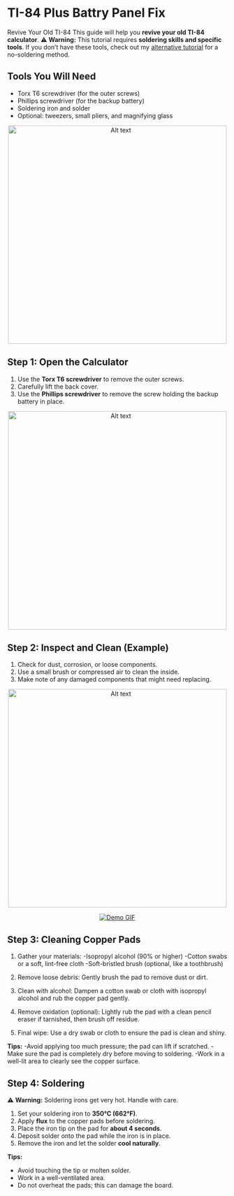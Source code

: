 # TI-84 Plus Battry Panel Fix
Revive Your Old TI-84
This guide will help you **revive your old TI-84 calculator**.
⚠️ **Warning:** This tutorial requires **soldering skills and specific tools**. If you don’t have these tools, check out my [alternative tutorial](#) for a no-soldering method.
## Tools You Will Need

- Torx T6 screwdriver (for the outer screws)  
- Phillips screwdriver (for the backup battery)  
- Soldering iron and solder  
- Optional: tweezers, small pliers, and magnifying glass  
<p align="center">
  <img src="Doc/Screenshot 2025-08-28 213141.png" alt="Alt text" width="500">
</p>

## Step 1: Open the Calculator

1. Use the **Torx T6 screwdriver** to remove the outer screws.  
2. Carefully lift the back cover.  
3. Use the **Phillips screwdriver** to remove the screw holding the backup battery in place.
<p align="center">
  <img src="Doc/IMG_7117.jpg" alt="Alt text" width="500">
</p>

## Step 2: Inspect and Clean (Example)

1. Check for dust, corrosion, or loose components.  
2. Use a small brush or compressed air to clean the inside.  
3. Make note of any damaged components that might need replacing.

<p align="center">
  <img src="Doc/IMG_71tt18.jpeg" alt="Alt text" width="500">
</p>

<p align="center">
  <a href="https://example.com">
    <img src="https://media2.giphy.com/media/v1.Y2lkPTc5MGI3NjExZ2NqZDRsMThoNnQ3eHp0cG5yMm9odjdjdjgzMHZhbjNvMjJrMTJ5MiZlcD12MV9pbnRlcm5hbF9naWZfYnlfaWQmY3Q9Zw/c6Djqx6WOUqOioKeoB/giphy.gif" alt="Demo GIF">
  </a>
</p>


## Step 3: Cleaning Copper Pads
1) Gather your materials:
-Isopropyl alcohol (90% or higher)
-Cotton swabs or a soft, lint-free cloth
-Soft-bristled brush (optional, like a toothbrush)

2) Remove loose debris: Gently brush the pad to remove dust or dirt.
3) Clean with alcohol: Dampen a cotton swab or cloth with isopropyl alcohol and rub the copper pad gently.
4) Remove oxidation (optional): Lightly rub the pad with a clean pencil eraser if tarnished, then brush off residue.
5) Final wipe: Use a dry swab or cloth to ensure the pad is clean and shiny.

**Tips:**
-Avoid applying too much pressure; the pad can lift if scratched.
-Make sure the pad is completely dry before moving to soldering.
-Work in a well-lit area to clearly see the copper surface.


## Step 4: Soldering

⚠️ **Warning:** Soldering irons get very hot. Handle with care.  

1. Set your soldering iron to **350°C (662°F)**.  
2. Apply **flux** to the copper pads before soldering.  
3. Place the iron tip on the pad for **about 4 seconds**.  
4. Deposit solder onto the pad while the iron is in place.  
5. Remove the iron and let the solder **cool naturally**.  

**Tips:**  
- Avoid touching the tip or molten solder.  
- Work in a well-ventilated area.  
- Do not overheat the pads; this can damage the board.


